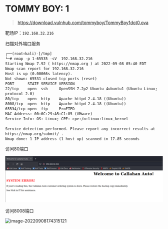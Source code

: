 # TOMMY BOY: 1

> https://download.vulnhub.com/tommyboy/TommyBoy1dot0.ova

靶场IP：`192.168.32.216`

扫描对外端口服务

```
┌──(root💀kali)-[/tmp]
└─# nmap -p 1-65535 -sV  192.168.32.216                                                                                                                                                                                                
Starting Nmap 7.92 ( https://nmap.org ) at 2022-09-08 05:40 EDT
Nmap scan report for 192.168.32.216
Host is up (0.00066s latency).
Not shown: 65531 closed tcp ports (reset)
PORT      STATE SERVICE VERSION
22/tcp    open  ssh     OpenSSH 7.2p2 Ubuntu 4ubuntu1 (Ubuntu Linux; protocol 2.0)
80/tcp    open  http    Apache httpd 2.4.18 ((Ubuntu))
8008/tcp  open  http    Apache httpd 2.4.18 ((Ubuntu))
65534/tcp open  ftp     ProFTPD
MAC Address: 00:0C:29:A5:C1:85 (VMware)
Service Info: OS: Linux; CPE: cpe:/o:linux:linux_kernel

Service detection performed. Please report any incorrect results at https://nmap.org/submit/ .
Nmap done: 1 IP address (1 host up) scanned in 17.85 seconds

```

访问80端口

![image-20220908174252173](../../.gitbook/assets/image-20220908174252173.png)

访问8008端口

![image-20220908174315121](../../.gitbook/assets/image-20220908174315121.png)